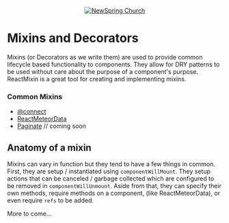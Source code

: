 <p align="center" >
  <a href="http://newspring.cc">
    <img src="https://s3.amazonaws.com/ns.images/newspring/icons/newspring-church-logo-black.png" alt="NewSpring Church" title="NewSpring Church" />
  </a>
</p>

Mixins and Decorators
=======================

Mixins (or Decorators as we write them) are used to provide common lifecycle based functionality to components. They allow for DRY patterns to be used without care about the purpose of a component's purpose. ReactMixin is a great tool for creating and implementing mixins.

### Common Mixins
- [@connect](./../redux/README.md)
- [ReactMeteorData](./reactivity.md)
- [Paginate](./reactivity.md) // coming soon


## Anatomy of a mixin

Mixins can vary in function but they tend to have a few things in common. First, they are setup / instantiated using `componentWillMount`. They setup actions that can be canceled / garbage collected which are configured to be removed in `componentWillUnmount`. Aside from that, they can specify their own methods, require methods on a component, (like ReactMeteorData), or even require `refs` to be added.

More to come...
